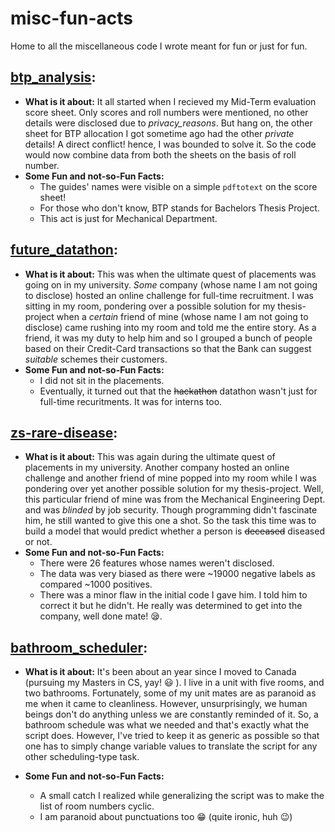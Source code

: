 # misc-fun-acts
Home to all the miscellaneous code I wrote meant for fun or just for fun.

## [btp_analysis](btp_analysis):
  * **What is it about:** It all started when I recieved my Mid-Term evaluation score sheet. Only scores and roll numbers were mentioned, no other details were disclosed due to *privacy_reasons*. But hang on, the other sheet for BTP allocation I got sometime ago had the other *private* details! A direct conflict! hence, I was bounded to solve it. So the code would now combine data from both the sheets on the basis of roll number.
  * **Some Fun and not-so-Fun Facts:**
    * The guides' names were visible on a simple `pdftotext` on the score sheet!
    * For those who don't know, BTP stands for Bachelors Thesis Project.
    * This act is just for Mechanical Department.

## [future_datathon](future_datathon):
  * **What is it about:** This was when the ultimate quest of placements was going on in my university. *Some* company (whose name I am not going to disclose) hosted an online challenge for full-time recruitment. I was sitting in my room, pondering over a possible solution for my thesis-project when a *certain* friend of mine (whose name I am not going to disclose) came rushing into my room and told me the entire story. As a friend, it was my duty to help him and so I grouped a bunch of people based on their Credit-Card transactions so that the Bank can suggest *suitable* schemes their customers.
  * **Some Fun and not-so-Fun Facts:**
    * I did not sit in the placements.
    * Eventually, it turned out that the ~~hackathon~~ datathon wasn't just for full-time recuritments. It was for interns too.

## [zs-rare-disease](zs-rare-disease):
  * **What is it about:** This was again during the ultimate quest of placements in my university. Another company hosted an online challenge and another friend of mine popped into my room while I was pondering over yet another possible solution for my thesis-project. Well, this particular friend of mine was from the Mechanical Engineering Dept. and was *blinded* by job security. Though programming didn't fascinate him, he still wanted to give this one a shot. So the task this time was to build a model that would predict whether a person is ~~deceased~~ diseased or not.
  * **Some Fun and not-so-Fun Facts:**
    * There were 26 features whose names weren't disclosed.
    * The data was very biased as there were ~19000 negative labels as compared ~1000 positives.
    * There was a minor flaw in the initial code I gave him. I told him to correct it but he didn't. He really was determined to get into the company, well done mate! :sleepy:.

## [bathroom_scheduler](bathroom_scheduler):
  * **What is it about:** It's been about an year since I moved to Canada (pursuing my Masters in CS, yay! :smiley: ). I live in a unit with five rooms, and two bathrooms. Fortunately, some of my unit mates are as paranoid as me when it came to cleanliness. However, unsurprisingly, we human beings don't do anything unless we are constantly reminded of it. So, a bathroom schedule was what we needed and that's exactly what the script does. However, I've tried to keep it as generic as possible so that one has to simply change variable values to translate the script for any other scheduling-type task.

  * **Some Fun and not-so-Fun Facts:**
    * A small catch I realized while generalizing the script was to make the list of room numbers cyclic.
    * I am paranoid about punctuations too :grin: (quite ironic, huh :wink:)

